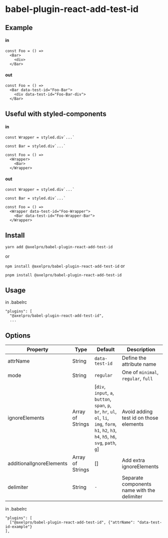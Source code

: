 # babel-plugin-react-add-test-id

## Example

#### in

```
const Foo = () =>
  <Bar>
    <div>
  </Bar>
```

#### out

```
const Foo = () =>
  <Bar data-test-id="Foo-Bar">
    <div data-test-id="Foo-Bar-div">
  </Bar>
```

## Useful with styled-components

#### in

```
const Wrapper = styled.div`...`

const Bar = styled.div`...`

const Foo = () =>
  <Wrapper>
    <Bar>
  </Wrapper>
```

#### out

```
const Wrapper = styled.div`...`

const Bar = styled.div`...`

const Foo = () =>
  <Wrapper data-test-id="Foo-Wrapper">
    <Bar data-test-id="Foo-Wrapper-Bar">
  </Wrapper>
```

## Install

`yarn add @axelpro/babel-plugin-react-add-test-id`

or

`npm install @axelpro/babel-plugin-react-add-test-id`
or

`pnpm install @axelpro/babel-plugin-react-add-test-id`

## Usage

in .babelrc

```
"plugins": [
  "@axelpro/babel-plugin-react-add-test-id",
  ...
```

## Options

| Property                 | Type             | Default                                                                                                                                           | Description                                 |
| ------------------------ | ---------------- | ------------------------------------------------------------------------------------------------------------------------------------------------- | ------------------------------------------- |
| attrName                 | String           | `data-test-id`                                                                                                                                    | Define the attribute name                   |
| mode                     | String           | `regular`                                                                                                                                         | One of `minimal`, `regular`, `full`         |
| ignoreElements           | Array of Strings | [`div`, `input`, `a`, `button`, `span`, `p`, `br`, `hr`, `ul`, `ol`, `li`, `img`, `form`, `h1`, `h2`, `h3`, `h4`, `h5`, `h6`, `svg`, `path`, `g`] | Avoid adding test id on those elements      |
| additionalIgnoreElements | Array of Strings | []                                                                                                                                                | Add extra ignoreElements                    |
| delimiter                | String           | `-`                                                                                                                                               | Separate components name with the delimiter |

in .babelrc

```
"plugins": [
  ["@axelpro/babel-plugin-react-add-test-id", {"attrName": "data-test-id-example"}
],
```
